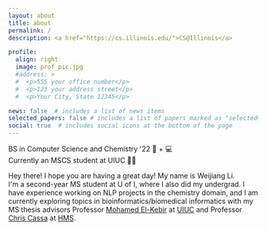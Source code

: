 ```yaml
---
layout: about
title: about
permalink: /
description: <a href="https://cs.illinois.edu/">CS@Illinois</a>

profile:
  align: right
  image: prof_pic.jpg
  #address: >
  #  <p>555 your office number</p>
  #  <p>123 your address street</p>
  #  <p>Your City, State 12345</p>

news: false  # includes a list of news items
selected_papers: false # includes a list of papers marked as "selected={true}"
social: true  # includes social icons at the bottom of the page
---
```


BS in Computer Science and Chemistry '22 🧪 + 💻\
Currently an MSCS student at UIUC 👩‍💻

Hey there! I hope you are having a great day! My name is Weijiang Li. \
I'm a second-year MS student at U of I, where I also did my undergrad. I have experience working on NLP projects in the chemistry domain, and I am currently exploring topics in bioinformatics/biomedical informatics with my MS thesis advisors Professor [Mohamed El-Kebir](https://www.el-kebir.net/) at [UIUC](https://illinois.edu/) and Professor [Chris Cassa](http://genetics.bwh.harvard.edu/wiki/cassa/) at [HMS](https://dms.hms.harvard.edu/). 


<!-- Put your address / P.O. box / other info right below your picture. You can also disable any these elements by editing `profile` property of the YAML header of your `_pages/about.md`. Edit `_bibliography/papers.bib` and Jekyll will render your [publications page](/al-folio/publications/) automatically. -->

